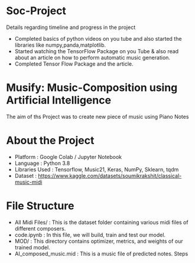 # Soc-Project
Details regarding timeline and progress in the project
* Completed basics of python videos on you tube and also started the libraries like numpy,panda,matplotlib.
* Started watching the TensorFlow Package on you Tube & also read about an article on how to perform automatic music generation.
* Completed Tensor Flow Package and the article.
# Musify: Music-Composition using Artificial Intelligence
The aim of ths Project was to create new piece of music using Piano Notes
# About the Project
* Platform : Google Colab / Jupyter Notebook
* Language : Python 3.8
* Libraries Used : Tensorflow, Music21, Keras, NumPy, Sklearn, tqdm
* Dataset : https://www.kaggle.com/datasets/soumikrakshit/classical-music-midi
# File Structure
* All Midi Files/ : This is the dataset folder containing various midi files of different composers.
* code.ipynb : In this file, we will build, train and test our model.
* MOD/ : This directory contains optimizer, metrics, and weights of our trained model.
* AI_composed_music.mid : This is a music file of predicted notes.
Steps
